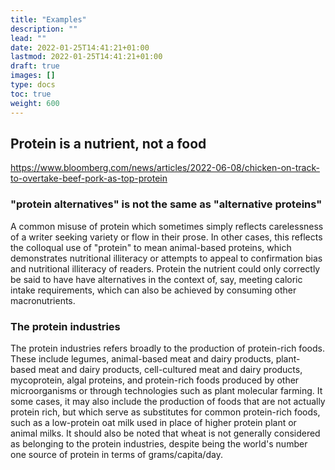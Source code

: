 ```yaml
---
title: "Examples"
description: ""
lead: ""
date: 2022-01-25T14:41:21+01:00
lastmod: 2022-01-25T14:41:21+01:00
draft: true
images: []
type: docs
toc: true
weight: 600
---
```


## Protein is a nutrient, not a food
https://www.bloomberg.com/news/articles/2022-06-08/chicken-on-track-to-overtake-beef-pork-as-top-protein

### "protein alternatives" is not the same as "alternative proteins"
A common misuse of protein which sometimes simply reflects carelessness of a writer seeking variety or flow in their prose. In other cases, this reflects the colloqual use of "protein" to mean animal-based proteins, which demonstrates nutritional illiteracy or attempts to appeal to confirmation bias and nutritional illiteracy of readers. Protein the nutrient could only correctly be said to have have alternatives in the context of, say, meeting caloric intake requirements, which can also be achieved by consuming other macronutrients.

### The protein industries
The protein industries refers broadly to the production of protein-rich foods. These include legumes, animal-based meat and dairy products, plant-based meat and dairy products, cell-cultured meat and dairy products, mycoprotein, algal proteins, and protein-rich foods produced by other microorganisms or through technologies such as plant molecular farming. It some cases, it may also include the production of foods that are not actually protein rich, but which serve as substitutes for common protein-rich foods, such as a low-protein oat milk used in place of higher protein plant or animal milks. It should also be noted that wheat is not generally considered as belonging to the protein industries, despite being the world's number one source of protein in terms of grams/capita/day.